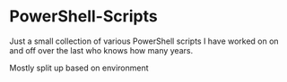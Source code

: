 # PowerShell-Scripts

Just a small collection of various PowerShell scripts I have worked on on and off over the last who knows how many years.

Mostly split up based on environment
